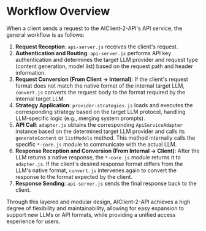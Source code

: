 # Workflow Overview

When a client sends a request to the AIClient-2-API's API service, the general workflow is as follows:

1.  **Request Reception**: `api-server.js` receives the client's request.
2.  **Authentication and Routing**: `api-server.js` performs API key authentication and determines the target LLM provider and request type (content generation, model list) based on the request path and header information.
3.  **Request Conversion (From Client -> Internal)**: If the client's request format does not match the native format of the internal target LLM, `convert.js` converts the request body to the format required by the internal target LLM.
4.  **Strategy Application**: `provider-strategies.js` loads and executes the corresponding strategy based on the target LLM protocol, handling LLM-specific logic (e.g., merging system prompts).
5.  **API Call**: `adapter.js` obtains the corresponding `ApiServiceAdapter` instance based on the determined target LLM provider and calls its `generateContent` or `listModels` method. This method internally calls the specific `*-core.js` module to communicate with the actual LLM.
6.  **Response Reception and Conversion (From Internal -> Client)**: After the LLM returns a native response, the `*-core.js` module returns it to `adapter.js`. If the client's desired response format differs from the LLM's native format, `convert.js` intervenes again to convert the response to the format expected by the client.
7.  **Response Sending**: `api-server.js` sends the final response back to the client.

Through this layered and modular design, AIClient-2-API achieves a high degree of flexibility and maintainability, allowing for easy expansion to support new LLMs or API formats, while providing a unified access experience for users.